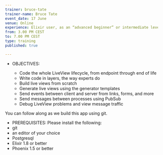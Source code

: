 ```yaml
---
trainer: bruce-tate
trainer-name: Bruce Tate
event_date: 17 June
venue: Online
experience: Elixir user, as an “advanced beginner” or intermediate level. No Phoenix experience required.
from: 3.00 PM CEST
to: 7.00 PM CEST
type: training
published: true

---
```


* OBJECTIVES:

  * Code the whole LiveView lifecycle, from endpoint through end of life
  * Write code in layers, the way experts do
  * Build live views from scratch
  * Generate live views using the generator templates
  * Send events between client and server from links, forms, and more
  * Send messages between processes using PubSub
  * Debug LiveView problems and view message traffic
 
You can follow along as we build this app using git.


* PREREQUISITES:
Please install the following:
 * git
 * an editor of your choice
 * Postgresql
 * Elixir 1.8 or better
 * Phoenix 1.5 or better


